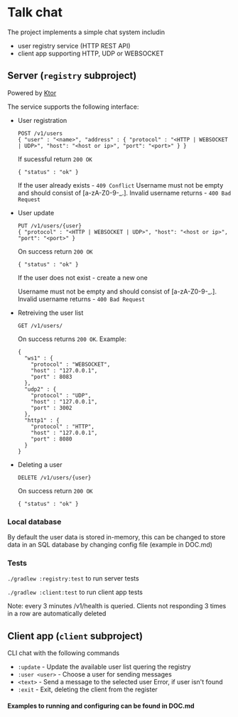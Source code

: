 # Talk chat

The project implements a simple chat system includin

 * user registry service (HTTP REST API)
 * client app supporting HTTP, UDP or WEBSOCKET
  
## Server (`registry` subproject)

Powered by [Ktor](https://ktor.io/)

The service supports the following interface:

 *  User registration 
    ```
    POST /v1/users
    { "user" : "<name>", "address" : { "protocol" : "<HTTP | WEBSOCKET | UDP>", "host": "<host or ip>", "port": "<port>" } }
    ```
    If sucessful return `200 OK`
    ```
    { "status" : "ok" } 
    ```
    If the user already exists - `409 Conflict`
    Username must not be empty and should consist of [a-zA-Z0-9-_.]. Invalid username returns - `400 Bad Request` 

 *  User update 
    ```
    PUT /v1/users/{user}
    { "protocol" : "<HTTP | WEBSOCKET | UDP>", "host": "<host or ip>", "port": "<port>" }
    ```
    On success return `200 OK`
    ```
    { "status" : "ok" }     
    ```
    If the user does not exist - create a new one
    
    Username must not be empty and should consist of [a-zA-Z0-9-_.]. Invalid username returns - `400 Bad Request` 

 *  Retreiving the user list
    ```
    GET /v1/users/
    ```
    On success returns `200 OK`. Example:
    ```
    {
      "ws1" : {
        "protocol" : "WEBSOCKET",
        "host" : "127.0.0.1",
        "port" : 8083
      },
      "udp2" : {
        "protocol" : "UDP",
        "host" : "127.0.0.1",
        "port" : 3002
      },
      "http1" : {
        "protocol" : "HTTP",
        "host" : "127.0.0.1",
        "port" : 8080
      }
    }
    ```

 *  Deleting a user
    ```
    DELETE /v1/users/{user}
    ```
    On success return `200 OK`
    ```
    { "status" : "ok" }     
    ```

### Local database
By default the user data is stored in-memory, this can be changed to store data in an SQL database by changing config file (example in DOC.md)


### Tests

`./gradlew :registry:test` to run server tests

`./gradlew :client:test` to run client app tests

Note: every 3 minutes /v1/health is queried. Clients not responding 3 times in a row are automatically deleted

## Client app (`client` subproject)

CLI chat with the following commands 

* `:update` - Update the available user list quering the registry
* `:user <user>` - Choose a user for sending messages
* `<text>` - Send a message to the selected user
             Error, if user isn't found
* `:exit` - Exit, deleting the client from the register
  

#### Examples to running and configuring can be found in DOC.md

